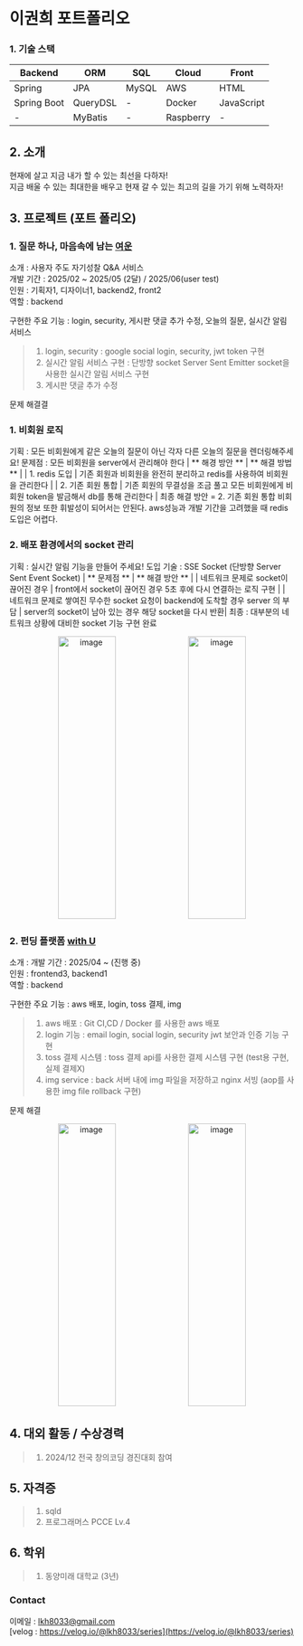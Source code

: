 
# 이권희 포트폴리오
 
### 1. 기술 스택

| **Backend**   | **ORM**       | **SQL** | **Cloud** | **Front**     |
|---------------|---------------|---------|-----------|---------------|
| Spring        | JPA           | MySQL   | AWS       | HTML          |
| Spring Boot   | QueryDSL      | -       | Docker    | JavaScript    |
| -             | MyBatis       | -       | Raspberry | -             |

## 2. 소개
현재에 살고 지금 내가 할 수 있는 최선을 다하자!  
지금 배울 수 있는 최대한을 배우고 현재 갈 수 있는 최고의 길을 가기 위해 노력하자!

## 3. 프로젝트 (포트 폴리오)
### 1. 질문 하나, 마음속에 남는 [여운](https://github.com/Yeoun-project)  
소개 : 사용자 주도 자기성찰 Q&A 서비스  
개발 기간 : 2025/02 ~ 2025/05 (2달) / 2025/06(user test)  
인원 : 기획자1, 디자이너1, backend2, front2  
역할 : backend  
  
구현한 주요 기능 : login, security, 게시판 댓글 추가 수정, 오늘의 질문, 실시간 알림 서비스  
> 1. login, security : google social login, security, jwt token 구현  
> 2. 실시간 알림 서비스 구현 : 단방향 socket Server Sent Emitter socket을 사용한 실시간 알림 서비스 구현  
> 3. 게시판 댓글 추가 수정

문제 해결결
### 1. 비회원 로직
기획 : 모든 비회원에게 같은 오늘의 질문이 아닌 각자 다른 오늘의 질문을 렌더링해주세요!
문제점 : 모든 비회원을 server에서 관리해야 한다
| ** 해경 방안 ** | ** 해결 방법 ** |
| 1. redis 도입  | 기존 회원과 비회원을 완전히 분리하고 redis를 사용하여 비회원을 관리한다 |
| 2. 기존 회원 통합 | 기존 회원의 무결성을 조금 풀고 모든 비회원에게 비회원 token을 발금해서 db를 통해 관리한다 |
최종 해결 방안 = 2. 기존 회원 통합
비회원의 정보 또한 휘발성이 되어서는 안된다.
aws성능과 개발 기간을 고려했을 때 redis도입은 어렵다.

### 2. 배포 환경에서의 socket 관리
기획 : 실시간 알림 기능을 만들어 주세요!
도입 기술 : SSE Socket (단방향 Server Sent Event Socket)
| ** 문제점 ** | ** 해결 방안 ** |
| 네트워크 문제로 socket이 끊어진 경우 | front에서 socket이 끊어진 경우 5초 후에 다시 연결하는 로직 구현 |
| 네트워크 문제로 쌓여진 무수한 socket 요청이 backend에 도착할 경우 server 의 부담 | server의 socket이 남아 있는 경우 해당 socket을 다시 반환|
최종 : 대부분의 네트워크 상황에 대비한 socket 기능 구현 완료

<p align="center">
 <img width="45%" height="500" alt="image" src="https://github.com/user-attachments/assets/4e860990-5589-42cd-b435-afb99799bb76" />
 <img width="45%" height="500" alt="image" src="https://github.com/user-attachments/assets/b0a29f4d-407d-4a2e-9819-c994de8c48b8" />
</p>

### 2. 펀딩 플랫폼 [with U](https://github.com/DMU-NextLevel)
소개 : 
개발 기간 : 2025/04 ~ (진행 중)  
인원 : frontend3, backend1  
역할 : backend  
     
구현한 주요 기능 : aws 배포, login, toss 결제, img  
> 1. aws 배포 : Git CI,CD / Docker 를 사용한 aws 배포  
> 2. login 기능 : email login, social login, security jwt 보안과 인증 기능 구현  
> 3. toss 결제 시스템 : toss 결제 api를 사용한 결제 시스템 구현 (test용 구현, 실제 결제X)  
> 4. img service : back 서버 내에 img 파일을 저장하고 nginx 서빙 (aop를 사용한 img file rollback 구현)

문제 해결


<p align="center">
 <img width="45%" height="500" alt="image" src="https://github.com/user-attachments/assets/f553717e-77c6-4423-8680-556df1b72c2c" />
 <img width="45%" height="500" alt="image" src="https://github.com/user-attachments/assets/468329a5-7216-440c-bbd5-8cabae476b33" />
</p>

## 4. 대외 활동 / 수상경력
> 1. 2024/12 전국 창의코딩 경진대회 참여

## 5. 자격증
> 1. sqld
> 2. 프로그래머스 PCCE Lv.4

## 6. 학위
> 1. 동양미래 대학교 (3년)

### Contact
이메일 : lkh8033@gmail.com  
[velog : https://velog.io/@lkh8033/series](https://velog.io/@lkh8033/series)
